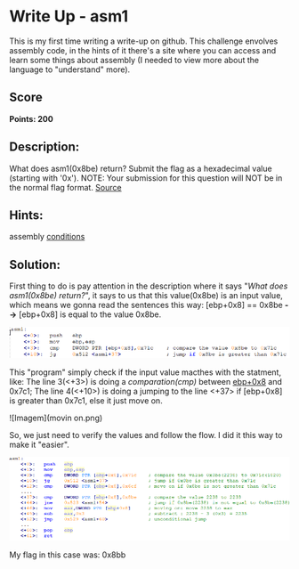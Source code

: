 # Write Up - asm1

This is my first time writing a write-up on github. This challenge envolves assembly code, in the hints of it there's a site where you can access and learn some things about assembly (I needed to view more about the language to "understand" more).

## Score
**Points: 200**

## Description:
What does asm1(0x8be) return? Submit the flag as a hexadecimal value (starting with '0x'). NOTE: Your submission for this question will NOT be in the normal flag format. [Source](asm1.S)

## Hints:
assembly [conditions](https://www.tutorialspoint.com/assembly_programming/assembly_conditions.htm)

## Solution:
First thing to do is pay attention in the description where it says "*What does asm1(0x8be) return?*", it says to us that this value(0x8be) is an input value, which means we gonna read the sentences this way: [ebp+0x8] == 0x8be **-->** [ebp+0x8] is equal to the value 0x8be. 

![Imagem](compare.png)

This "program" simply check if the input value macthes with the statment, like: The line 3(<+3>) is doing a *comparation(cmp)* between [ebp+0x8](0x8be) and 0x7c1; The line 4(<+10>) is doing a jumping to the line <+37> if [ebp+0x8] is greater than 0x7c1, else it just move on.

![Imagem](movin on.png)

So, we just need to verify the values and follow the flow. I did it this way to make it "easier". 

![Imagem](res.png)

My flag in this case was: 0x8bb

